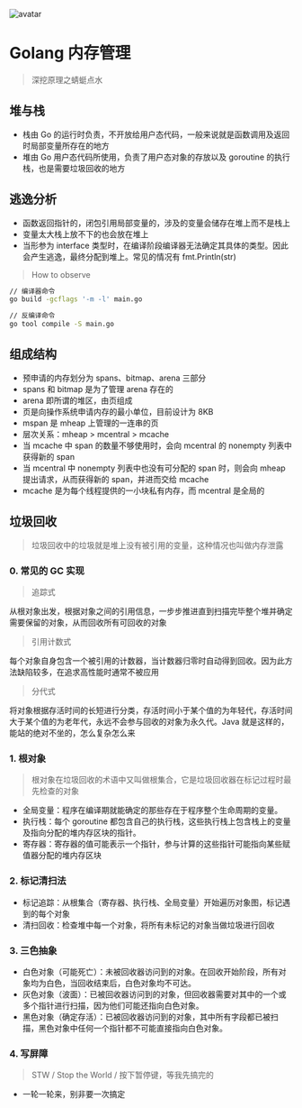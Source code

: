 ![avatar](http://pythonup.cn/static/public/picture/132.jpeg)

# Golang 内存管理

> 深挖原理之蜻蜓点水

## 堆与栈

* 栈由 Go 的运行时负责，不开放给用户态代码，一般来说就是函数调用及返回时局部变量所存在的地方
* 堆由 Go 用户态代码所使用，负责了用户态对象的存放以及 goroutine 的执行栈，也是需要垃圾回收的地方

## 逃逸分析

* 函数返回指针的，闭包引用局部变量的，涉及的变量会储存在堆上而不是栈上
* 变量太大栈上放不下的也会放在堆上
* 当形参为 interface 类型时，在编译阶段编译器无法确定其具体的类型。因此会产生逃逸，最终分配到堆上。常见的情况有 fmt.Println(str)

> How to observe

```bash
// 编译器命令
go build -gcflags '-m -l' main.go

// 反编译命令
go tool compile -S main.go
```

## 组成结构

* 预申请的内存划分为 spans、bitmap、arena 三部分
* spans 和 bitmap 是为了管理 arena 存在的
* arena 即所谓的堆区，由页组成
* 页是向操作系统申请内存的最小单位，目前设计为 8KB
* mspan 是 mheap 上管理的一连串的页
* 层次关系：mheap > mcentral > mcache
* 当 mcache 中 span 的数量不够使用时，会向 mcentral 的 nonempty 列表中获得新的 span
* 当 mcentral 中 nonempty 列表中也没有可分配的 span 时，则会向 mheap 提出请求，从而获得新的 span，并进而交给 mcache
* mcache 是为每个线程提供的一小块私有内存，而 mcentral 是全局的

## 垃圾回收

> 垃圾回收中的垃圾就是堆上没有被引用的变量，这种情况也叫做内存泄露

### 0. 常见的 GC 实现

> 追踪式

从根对象出发，根据对象之间的引用信息，一步步推进直到扫描完毕整个堆并确定需要保留的对象，从而回收所有可回收的对象

> 引用计数式

每个对象自身包含一个被引用的计数器，当计数器归零时自动得到回收。因为此方法缺陷较多，在追求高性能时通常不被应用

> 分代式

将对象根据存活时间的长短进行分类，存活时间小于某个值的为年轻代，存活时间大于某个值的为老年代，永远不会参与回收的对象为永久代。Java 就是这样的，能站的绝对不坐的，怎么复杂怎么来

### 1. 根对象

> 根对象在垃圾回收的术语中又叫做根集合，它是垃圾回收器在标记过程时最先检查的对象

* 全局变量：程序在编译期就能确定的那些存在于程序整个生命周期的变量。
* 执行栈：每个 goroutine 都包含自己的执行栈，这些执行栈上包含栈上的变量及指向分配的堆内存区块的指针。
* 寄存器：寄存器的值可能表示一个指针，参与计算的这些指针可能指向某些赋值器分配的堆内存区块

### 2. 标记清扫法

* 标记追踪：从根集合（寄存器、执行栈、全局变量）开始遍历对象图，标记遇到的每个对象
* 清扫回收：检查堆中每一个对象，将所有未标记的对象当做垃圾进行回收

### 3. 三色抽象

* 白色对象（可能死亡）：未被回收器访问到的对象。在回收开始阶段，所有对象均为白色，当回收结束后，白色对象均不可达。
* 灰色对象（波面）：已被回收器访问到的对象，但回收器需要对其中的一个或多个指针进行扫描，因为他们可能还指向白色对象。
* 黑色对象（确定存活）：已被回收器访问到的对象，其中所有字段都已被扫描，黑色对象中任何一个指针都不可能直接指向白色对象。

### 4. 写屏障

> STW / Stop the World / 按下暂停键，等我先搞完的

* 一轮一轮来，别非要一次搞定